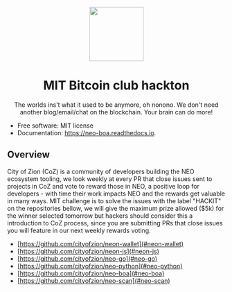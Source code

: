 <p align="center">
  <img
    src="http://res.cloudinary.com/vidsy/image/upload/v1503160820/CoZ_Icon_DARKBLUE_200x178px_oq0gxm.png"
    width="125px;">
</p>

<h1 align="center">MIT Bitcoin club hackton</h1>
<p align="center">
  The worlds ins't what it used to be anymore, oh nonono. We don't need another blog/email/chat on the blockchain. Your brain can do more!
</p>

<ul>
<li>Free software: MIT license</li>
<li>Documentation: <a href="https://neo-boa.readthedocs.io" rel="nofollow">https://neo-boa.readthedocs.io</a>.</li>
</ul>

## Overview

City of Zion (CoZ) is a community of developers building the NEO ecosystem tooling, we look weekly at every PR that close issues sent to projects in CoZ and vote to reward those in NEO, a positive loop for developers - with time their work impacts NEO and the rewards get valuable in many ways. MIT challenge is to solve the issues with the label "HACKIT" on the repositories bellow, we will give the maximum prize allowed ($5k) for the winner selected tomorrow but hackers should consider this a introduction to CoZ process, since you are submitting PRs that close issues you will feature in our next weekly rewards voting.

- [https://github.com/cityofzion/neon-wallet](#neon-wallet)
- [https://github.com/cityofzion/neon-js](#neon-js)
- [https://github.com/cityofzion/neo-go](#neo-go)
- [https://github.com/cityofzion/neo-python](#neo-python)
- [https://github.com/cityofzion/neo-boa](#neo-boa)
- [https://github.com/cityofzion/neo-scan](#neo-scan)
